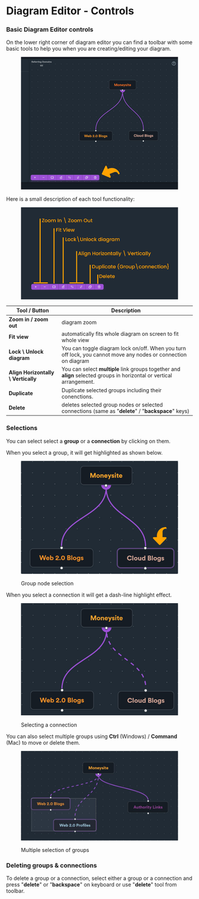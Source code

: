 # Diagram Editor - Controls

### Basic Diagram Editor controls

On the lower right corner of diagram editor you can find a toolbar with some basic tools to help you when you are creating/editing your diagram.

<figure><img src="../../.gitbook/assets/diagram controls.jpg" alt=""><figcaption></figcaption></figure>

Here is a small description of each tool functionality:

<div align="left">

<figure><img src="../../.gitbook/assets/diagram tools.jpg" alt=""><figcaption></figcaption></figure>

</div>

| Tool / Button                       | Description                                                                                                           |
| ----------------------------------- | --------------------------------------------------------------------------------------------------------------------- |
| **Zoom in / zoom out**              | diagram zoom                                                                                                          |
| **Fit view**                        | automatically fits whole diagram on screen to fit whole view                                                          |
| **Lock \ Unlock diagram**           | You can toggle diagram lock on/off. When you turn off lock, you cannot move any nodes or connection on diagram        |
| **Align Horizontally \ Vertically** | You can select **multiple** link groups together and **align** selected groups in horizontal or vertical arrangement. |
| **Duplicate**                       | Duplicate selected groups including their conenctions.                                                                |
| **Delete**                          | deletes selected group nodes or selected connections (same as "**delete**" / "**backspace**" keys)                    |



### Selections

You can select select a **group** or a **connection** by clicking on them.

When you select a group, it will get highlighted as shown below.

<figure><img src="../../.gitbook/assets/diagram editor - selected.jpg" alt=""><figcaption><p>Group node selection</p></figcaption></figure>

When you select a connection it will get a dash-line highlight effect.

<figure><img src="../../.gitbook/assets/diagram editor - selected connection.jpg" alt=""><figcaption><p>Selecting a connection</p></figcaption></figure>

You can also select multiple groups using **Ctrl** (Windows) / **Command** (Mac) to move or delete them.

<figure><img src="../../.gitbook/assets/diagram editor multiple select.JPG" alt=""><figcaption><p>Multiple selection of groups</p></figcaption></figure>



### Deleting groups & connections

To delete a group or a connection, select either a group or a connection and press "**delete**" or "**backspace**" on keyboard or use "**delete**" tool from toolbar.
